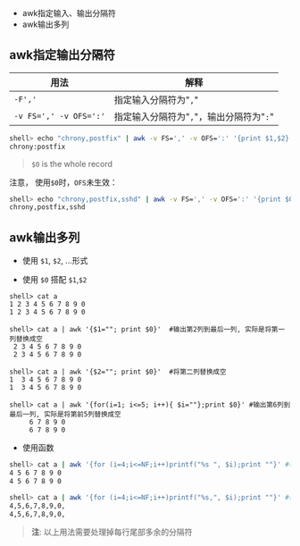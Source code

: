 - awk指定输入、输出分隔符
- awk输出多列

## awk指定输出分隔符

用法 | 解释
-- | --
`-F','` | 指定输入分隔符为"`,`"
`-v FS=',' -v OFS=':'` | 指定输入分隔符为"`,`"，输出分隔符为"`:`"

```sh
shell> echo "chrony,postfix" | awk -v FS=',' -v OFS=':' '{print $1,$2}'
chrony:postfix
```

> `$0` is the whole record 

注意， 使用`$0`时，`OFS`未生效：

```sh
shell> echo "chrony,postfix,sshd" | awk -v FS=',' -v OFS=':' '{print $0}'
chrony,postfix,sshd
```

## awk输出多列

- 使用 `$1`, `$2`, ...形式

- 使用 `$0` 搭配 `$1`,`$2`

```
shell> cat a
1 2 3 4 5 6 7 8 9 0
1 2 3 4 5 6 7 8 9 0

shell> cat a | awk '{$1=""; print $0}'  #输出第2列到最后一列, 实际是将第一列替换成空
 2 3 4 5 6 7 8 9 0
 2 3 4 5 6 7 8 9 0

shell> cat a | awk '{$2=""; print $0}'  #将第二列替换成空
1  3 4 5 6 7 8 9 0
1  3 4 5 6 7 8 9 0

shell> cat a | awk '{for(i=1; i<=5; i++){ $i=""};print $0}' #输出第6列到最后一列, 实际是将第前5列替换成空
     6 7 8 9 0
     6 7 8 9 0
```

- 使用函数

```sh
shell> cat a | awk '{for (i=4;i<=NF;i++)printf("%s ", $i);print ""}' #输出第4列到最后一列, 使用空格作为分隔符
4 5 6 7 8 9 0 
4 5 6 7 8 9 0 

shell> cat a | awk '{for (i=4;i<=NF;i++)printf("%s,", $i);print ""}' #输出第4列到最后一列, 使用","作为分隔符
4,5,6,7,8,9,0,
4,5,6,7,8,9,0,
```

> **注**: 以上用法需要处理掉每行尾部多余的分隔符